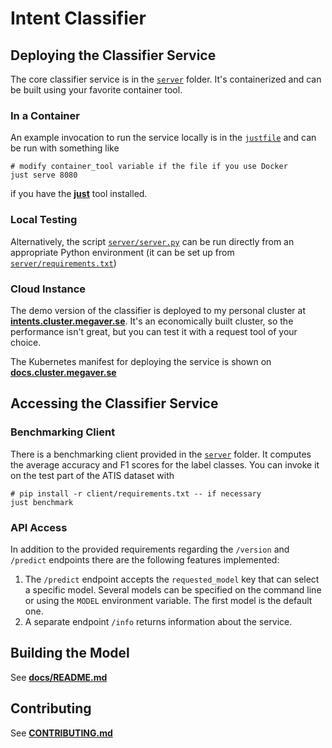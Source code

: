 # Intent Classifier


## Deploying the Classifier Service

The core classifier service is in the [`server`](./server) folder.
It's containerized and can be built using your favorite container tool.

### In a Container

An example invocation to run the service locally 
is in the [`justfile`](justfile) and can be run with something like 

```shell
# modify container_tool variable if the file if you use Docker
just serve 8080
```

if you have the **[just](https://github.com/casey/just)** tool installed.


### Local Testing

Alternatively, the script [`server/server.py`](server/server.py) can be run 
directly from an appropriate Python environment 
(it can be set up from [`server/requirements.txt`](server/requirements.txt))


### Cloud Instance

The demo version of the classifier is deployed to my personal cluster at 
**[intents.cluster.megaver.se](https://intents.cluster.megaver.se)**.
It's an economically built cluster, so the performance isn't great, but you can 
test it with a request tool of your choice.

The Kubernetes manifest for deploying the service is shown on **[docs.cluster.megaver.se](https://docs.cluster.megaver.se/cluster/automatic/apps/intent-classifier.yaml)**


## Accessing the Classifier Service


### Benchmarking Client

There is a benchmarking client provided in the [`server`](./server) folder.
It computes the average accuracy and F1 scores for the label classes.
You can invoke it on the test part of the ATIS dataset with

```shell
# pip install -r client/requirements.txt -- if necessary
just benchmark
```


### API Access

In addition to the provided requirements regarding the `/version` and `/predict` 
endpoints there are the following features implemented:

1. The `/predict` endpoint accepts the `requested_model` key that can select a specific model. Several models can be specified on the command line or using the `MODEL` environment variable. The first model is the default one.
2. A separate endpoint `/info` returns information about the service.



## Building the Model

See **[docs/README.md](docs/README.md)**


## Contributing

See **[CONTRIBUTING.md](CONTRIBUTING.md)**
